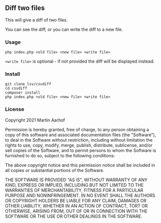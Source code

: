 Diff two files
--------------

This will give a diff of two files.

You can see the diff, or you can write the diff to a new file.

### Usage

```
php index.php <old file> <new file> <write file>
```

`<write file>` is optional - if not provided the diff will be displayed instead.

### Install

```
git clone lsv/csvdiff
cd csvdiff
composer install
php index.php <old file> <new file> <write file>
```

### License

Copyright 2021 Martin Aarhof

Permission is hereby granted, free of charge, to any person obtaining a copy of this software and associated documentation files (the "Software"), to deal in the Software without restriction, including without limitation the rights to use, copy, modify, merge, publish, distribute, sublicense, and/or sell copies of the Software, and to permit persons to whom the Software is furnished to do so, subject to the following conditions:

The above copyright notice and this permission notice shall be included in all copies or substantial portions of the Software.

THE SOFTWARE IS PROVIDED "AS IS", WITHOUT WARRANTY OF ANY KIND, EXPRESS OR IMPLIED, INCLUDING BUT NOT LIMITED TO THE WARRANTIES OF MERCHANTABILITY, FITNESS FOR A PARTICULAR PURPOSE AND NONINFRINGEMENT. IN NO EVENT SHALL THE AUTHORS OR COPYRIGHT HOLDERS BE LIABLE FOR ANY CLAIM, DAMAGES OR OTHER LIABILITY, WHETHER IN AN ACTION OF CONTRACT, TORT OR OTHERWISE, ARISING FROM, OUT OF OR IN CONNECTION WITH THE SOFTWARE OR THE USE OR OTHER DEALINGS IN THE SOFTWARE.

